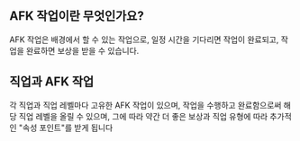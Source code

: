 ## AFK 작업이란 무엇인가요?
AFK 작업은 배경에서 할 수 있는 작업으로, 일정 시간을 기다리면 작업이 완료되고, 작업을 완료하면 보상을 받을 수 있습니다.

## 직업과 AFK 작업
각 직업과 직업 레벨마다 고유한 AFK 작업이 있으며, 작업을 수행하고 완료함으로써 해당 직업 레벨을 올릴 수 있으며, 그에 따라 약간 더 좋은 보상과 직업 유형에 따라 추가적인 "속성 포인트"를 받게 됩니다
